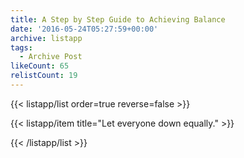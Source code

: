 ```yaml
---
title: A Step by Step Guide to Achieving Balance
date: '2016-05-24T05:27:59+00:00'
archive: listapp
tags: 
  - Archive Post
likeCount: 65
relistCount: 19
---
```



{{< listapp/list order=true reverse=false >}}

   {{< listapp/item title="Let everyone down equally." >}}

{{< /listapp/list >}}
